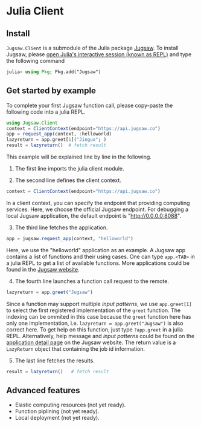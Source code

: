 # Julia Client

## Install
`Jugsaw.Client` is a submodule of the Julia package [Jugsaw](https://github.com/Jugsaw/Jugsaw).
To install Jugsaw, please [open Julia's interactive session (known as REPL)](https://docs.julialang.org/en/v1/manual/getting-started/) and type the following command

```julia
julia> using Pkg; Pkg.add("Jugsaw")
```

## Get started by example

To complete your first Jugsaw function call, please copy-paste the following code into a julia REPL.

```julia
using Jugsaw.Client
context = ClientContext(endpoint="https://api.jugsaw.co")
app = request_app(context, :helloworld)
lazyreturn = app.greet[1]("Jinguo"; )
result = lazyreturn()  # fetch result
```

This example will be explained line by line in the following.

1. The first line imports the julia client module.

2. The second line defines the client context.
```julia
context = ClientContext(endpoint="https://api.jugsaw.co")
```
In a client context, you can specify the endpoint that providing computing services.
Here, we choose the official Jugsaw endpoint. For debugging a local Jugsaw application, the default endpoint is "http://0.0.0.0:8088".

3. The third line fetches the application.
```julia
app = jugsaw.request_app(context, "helloworld")
```
Here, we use the "helloworld" application as an example.
A Jugsaw app contains a list of functions and their using cases.
One can type `app.<TAB>` in a julia REPL to get a list of available functions.
More applications could be found in the [Jugsaw website](https://apps.jugsaw.co).

4. The fourth line launches a function call request to the remote.
```julia
lazyreturn = app.greet("Jugsaw")
```
Since a function may support multiple *input patterns*, we use `app.greet[1]` to select the first registered implementation of the `greet` function.
The indexing can be ommited in this case because the `greet` function here has only one implementation, i.e. `lazyreturn = app.greet("Jugsaw")` is also correct here.
To get help on this function, just type `?app.greet` in a julia REPL.
Alternatively, help message and *input patterns* could be found on the [application detail page](https://apps.jugsaw.co/helloworld/details) on the Jugsaw website.
The return value is a `LazyReturn` object that containing the job id information.

5. The last line fetches the results.
```julia
result = lazyreturn()   # fetch result
```

## Advanced features
* Elastic computing resources (not yet ready).
* Function piplining (not yet ready).
* Local deployment (not yet ready).